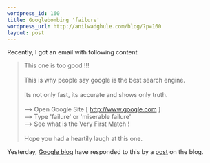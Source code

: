 ```yaml
--- 
wordpress_id: 160
title: Googlebombing 'failure'
wordpress_url: http://anilwadghule.com/blog/?p=160
layout: post
---
```

Recently, I got an email with following content<br /><blockquote>This one is too good !!!<br /><br />This is why people say google is the best search engine.<br /><br />Its not only fast, its accurate and shows only truth.<br /><br />--&gt; Open Google Site [ <a href="http://www.google.com/">http://www.google.com</a> ]<br />--&gt; Type 'failure' or 'miserable failure'<br />--&gt; See what is the Very First Match !<br /><br />Hope you had a heartily laugh at this one.</blockquote>Yesterday, <a href="http://googleblog.blogspot.com/">Google blog</a> have responded to this by a <a href="http://googleblog.blogspot.com/2005/09/googlebombing-failure.html">post</a> on the blog.
